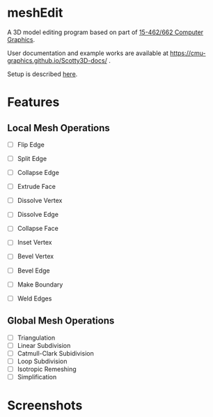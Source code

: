 # meshEdit

A 3D model editing program based on part of  [15-462/662 Computer Graphics](http://15462.courses.cs.cmu.edu).

User documentation and example works are available at https://cmu-graphics.github.io/Scotty3D-docs/ .

Setup is described [here](https://github.com/eqdiag/myScotty3d/tree/main#readme).


# Features
## Local Mesh Operations
- [ ] Flip Edge
- [ ] Split Edge
- [ ] Collapse Edge
- [ ] Extrude Face
- [ ] Dissolve Vertex
- [ ] Dissolve Edge
- [ ] Collapse Face
- [ ] Inset Vertex
- [ ] Bevel Vertex
- [ ] Bevel Edge
- [ ] Make Boundary
- [ ] Weld Edges




## Global Mesh Operations
- [ ] Triangulation
- [ ] Linear Subdivision
- [ ] Catmull-Clark Subidivision
- [ ] Loop Subdivision
- [ ] Isotropic Remeshing
- [ ] Simplification

# Screenshots

